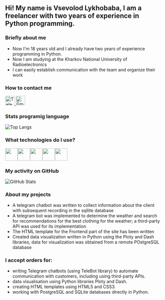 ## Hi! My name is Vsevolod Lykhobaba, I am a freelancer with two years of experience in Python programming. 

### Briefly about me
* Now I'm 18 years old and I already have two years of experience programming in Python.
* Now I am studying at the Kharkov National University of Radioelectronics
* I can easily establish communication with the team and organize their work

### How to contact me
<link rel="stylesheet" href="https://cdnjs.cloudflare.com/ajax/libs/font-awesome/6.5.2/css/all.min.css">

<a href="https://t.me/vsevolod_lykhobaba" target="_blank">
  <img src="https://upload.wikimedia.org/wikipedia/commons/8/82/Telegram_logo.svg" width="30" height="30" alt="Telegram"/>
</a>
<a href="mailto:lihobabaseva2006@gmail.com">
  <img src="https://upload.wikimedia.org/wikipedia/commons/4/4e/Gmail_Icon.png" width="30" height="30" alt="Gmail"/>
</a>

### Stats programig language
![Top Langs](https://github-readme-stats.vercel.app/api/top-langs/?username=Vsevolod-Lykhobaba&layout=compact)

### What technologies do I use?

<img src="https://cdn.jsdelivr.net/gh/devicons/devicon/icons/python/python-original.svg" width="40" height="40"/><img src="https://cdn.jsdelivr.net/gh/devicons/devicon/icons/html5/html5-original.svg" width="40" height="40"/><img src="https://cdn.jsdelivr.net/gh/devicons/devicon/icons/css3/css3-original.svg" width="40" height="40"/><img src="https://cdn.jsdelivr.net/gh/devicons/devicon/icons/postgresql/postgresql-original.svg" width="40" height="40"/><img src="https://cdn.jsdelivr.net/gh/devicons/devicon/icons/sqlite/sqlite-original.svg" width="40" height="40"/>

### My activity on GitHub

![GitHub Stats](https://github-readme-stats.vercel.app/api?username=Vsevolod-Lykhobaba&show_icons=true&theme=default)

### About my projects
* A telegram chatbot was written to collect information about the client with subsequent recording in the sqllite database
* A telegram bot was implemented to determine the weather and search for recommendations for the best clothing for the weather; a third-party API was used for its implementation
* The HTML template for the Frontend part of the site has been written
* Created data visualization written in Python using the Ploty and Dash libraries, data for visualization was obtained from a remote POstgreSQL database

### I accept orders for: 
* writing Telegram chatbots (using TeleBot library) to automate communication with customers, including using third-party APIs.
* data visualisation using Python libraries Ploty and Dash.
* creating HTML templates using HTML5 and CSS3.
* working with PostgreSQL and SQLite databases directly in Python.

